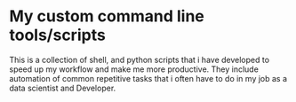 # My custom command line tools/scripts

This is a collection of shell, and python scripts that i have developed to speed up my
workflow and make me more productive.
They include automation of common repetitive tasks that i often have to do in my job as a
data scientist and Developer.
